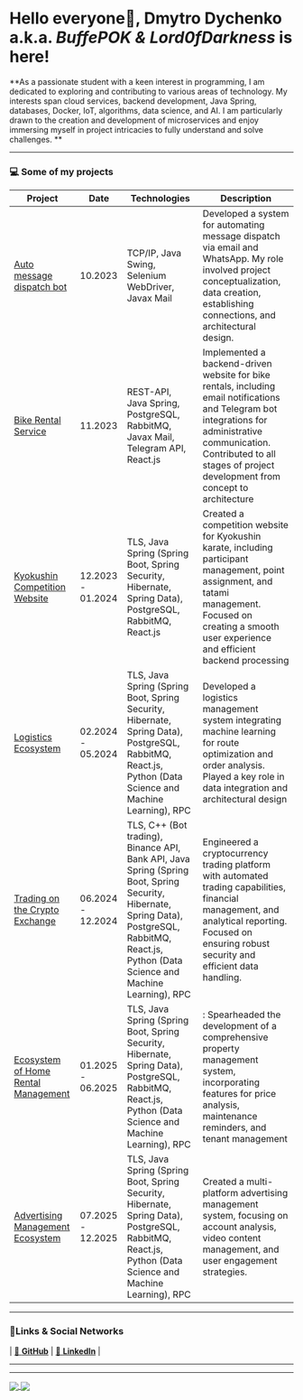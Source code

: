 # Hello everyone👋, **Dmytro Dychenko a.k.a. _BuffePOK & Lord0fDarkness_ is here!**

**As a passionate student with a keen interest in programming, I am dedicated to exploring and contributing to various areas of technology. My interests span cloud services, backend development, Java Spring, databases, Docker, IoT, algorithms, data science, and AI. I am particularly drawn to the creation and development of microservices and enjoy immersing myself in project intricacies to fully understand and solve challenges.
**

---

### 💻 Some of my projects
| **Project** | **Date** | **Technologies** | **Description** |
| --- | --- | --- | --- |
| [Auto message dispatch bot](https://github.com/AutoMessage-DispatchBot) | 10.2023 | TCP/IP, Java Swing, Selenium WebDriver, Javax Mail | Developed a system for automating message dispatch via email and WhatsApp. My role involved project conceptualization, data creation, establishing connections, and architectural design. |
| [Bike Rental Service](https://github.com/Rent-a-Bike-Bicycle-rental-system) | 11.2023 | REST-API, Java Spring, PostgreSQL, RabbitMQ, Javax Mail, Telegram API, React.js | Implemented a backend-driven website for bike rentals, including email notifications and Telegram bot integrations for administrative communication. Contributed to all stages of project development from concept to architecture |
| [Kyokushin Competition Website](https://github.com/kyokushin-karate-competitions) | 12.2023 - 01.2024 |  TLS, Java Spring (Spring Boot, Spring Security, Hibernate, Spring Data), PostgreSQL, RabbitMQ, React.js | Created a competition website for Kyokushin karate, including participant management, point assignment, and tatami management. Focused on creating a smooth user experience and efficient backend processing |
| [Logistics Ecosystem](https://github.com/logistics-ecosystem) | 02.2024 - 05.2024 | TLS, Java Spring (Spring Boot, Spring Security, Hibernate, Spring Data), PostgreSQL, RabbitMQ, React.js, Python (Data Science and Machine Learning), RPC | Developed a logistics management system integrating machine learning for route optimization and order analysis. Played a key role in data integration and architectural design |
| [Trading on the Crypto Exchange](https://github.com/CryptoSphere-Nexus) | 06.2024 - 12.2024 | TLS, C++ (Bot trading), Binance API, Bank API, Java Spring (Spring Boot, Spring Security, Hibernate, Spring Data), PostgreSQL, RabbitMQ, React.js, Python (Data Science and Machine Learning), RPC | Engineered a cryptocurrency trading platform with automated trading capabilities, financial management, and analytical reporting. Focused on ensuring robust security and efficient data handling. |
| [Ecosystem of Home Rental Management](https://github.com/Comprehensive-Property-Management-Suite) | 01.2025 - 06.2025 | TLS, Java Spring (Spring Boot, Spring Security, Hibernate, Spring Data), PostgreSQL, RabbitMQ, React.js, Python (Data Science and Machine Learning), RPC | : Spearheaded the development of a comprehensive property management system, incorporating features for price analysis, maintenance reminders, and tenant management |
| [Advertising Management Ecosystem](https://github.com/MediaMatrix-Suite) | 07.2025 - 12.2025 | TLS, Java Spring (Spring Boot, Spring Security, Hibernate, Spring Data), PostgreSQL, RabbitMQ, React.js, Python (Data Science and Machine Learning), RPC | Created a multi-platform advertising management system, focusing on account analysis, video content management, and user engagement strategies. |

---

### 🔗Links & Social Networks
| [📜 **GitHub**](https://github.com/BuffePOK) | [👤 **LinkedIn**](https://www.linkedin.com/in/dmytro-dychenko-29a962197/) |

---

---

<a href="https://github.com/anuraghazra/github-readme-stats">
  <img align="center" src="https://github-readme-stats.vercel.app/api?username=BuffePOK&show_icons=true&count_private=true&include_all_commits=true&count_private=true&custom_title=My%20statistics&line_height=28&locale=en&border_color=0000ff&title_color=0000ff&icon_color=0000ff&bg_color=00000000&text_color=afafaf" />
</a>
<a href="https://github.com/anuraghazra/convoychat">
  <img align="center" src="https://github-readme-stats.vercel.app/api/top-langs/?username=BuffePOK&layout=compact&langs_count=10&custom_title=Most%20used%20languages&card_width=297&title_color=0000ff&border_color=0000ff&bg_color=00000000&text_color=afafaf&hide=Jupyter%20Notebook" />
</a>
